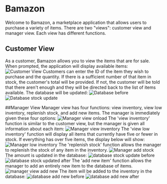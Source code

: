 # Bamazon
Welcome to Bamazon, a marketplace application that allows users to purchase a variety of items. There are two "views": customer view and manager view. Each view has different functions.

## Customer View
As a customer, Bamazon allows you to view the items that are for sale. When prompted, the application will display available items:
![Customer View](images/customerview1.png)
Customers can enter the ID of the item they wish to purchase and the quantity. If there is a sufficient number of that item in stock, the customer's total will be provided. If not, the customer will be told that there aren't enough and they will be directed back to the list of items available. The database will be updated:
![Database before](images/database1.png)
![Database stock update](images/database2.png)

##Manager View
Manager view has four functions: view inventory, view low inventory, replenish stock, and add new items. The manager is immediately given these four options:
![Manager view onload](images/manager1.png)
The 'view inventory' function is similar to the customer view, but the manager is given all information about each item:
![Manager view inventory](images/manager2.png)
The 'view low inventory' function will display all items that currently have five or fewer in stock. If everything has over five items, the display below will show:
![Manager low inventory](images/manager3.png)
The 'replenish stock' function allows the manager to replenish the stock of any item in the inventory.
![Manager add stock](images/manager4.png)
The amount is updated in the database:
![database stock update before](images/database3.png)
![database stock updated after](images/database4.png)
The 'add new item' function allows the manager to add an entirely new item to the database of items.
![manager view add new](images/manager5.png)
The item will be added to the inventory in the database:
![database add new before](images/database5.png)
![database add new after](images/database6.png)